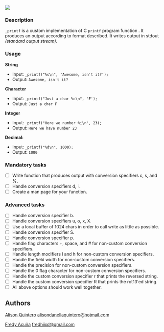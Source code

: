 ![](https://i.imgur.com/XrZ9Iub.png)

### Description
`_printf` is a custom implementation of  C `printf` program function . It produces an output according to format described. It writes output in stdout *(standard output stream).*

### Usage
**String**
* Input: `_printf("%s\n", 'Awesome, isn't it?');`
* Output: `Awesome, isn't it?`

**Character**
* Input: `_printf("Just a char %c\n", 'F');`
* Output: `Just a char F`

**Integer**
* Input: `_printf("Here we number %i\n", 23);`
* Output: `Here we have number 23`

**Decimal:**
* Input: `_printf("%d\n", 1000);`
* Output:  `1000`

### Mandatory tasks

- [ ] Write function that produces output with conversion specifiers c, s, and %.
- [ ] Handle conversion specifiers d, i.
- [ ] Create a man page for your function.

### Advanced tasks

- [ ] Handle conversion specifier b.
- [ ] Handle conversion specifiers u, o, x, X.
- [ ] Use a local buffer of 1024 chars in order to call write as little as possible.
- [ ] Handle conversion specifier S.
- [ ] Handle conversion specifier p.
- [ ] Handle flag characters +, space, and # for non-custom conversion specifiers.
- [ ] Handle length modifiers l and h for non-custom conversion specifiers.
- [ ] Handle the field width for non-custom conversion specifiers.
- [ ] Handle the precision for non-custom conversion specifiers.
- [ ] Handle the 0 flag character for non-custom conversion specifiers.
- [ ] Handle the custom conversion specifier r that prints the reversed string.
- [ ] Handle the custom conversion specifier R that prints the rot13'ed string.
- [ ] All above options should work well together.

## Authors
[Alison Quintero](https://github.com/AlisonQuinter17) <alisondanellaquintero@hotmail.com>

[Fredy Acuña](https://github.com/fredhii) <fredhiixd@gmail.com>